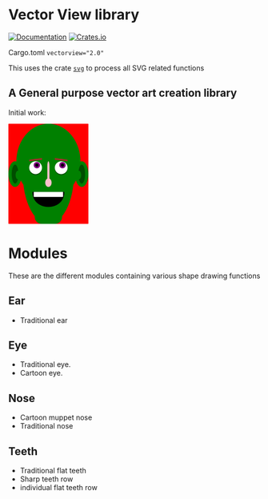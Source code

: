 # Vector View library

[![Documentation](https://docs.rs/vectorview/badge.svg)](https://docs.rs/vectorview)
[![Crates.io](https://img.shields.io/crates/v/vectorview.svg)](https://crates.io/crates/vectorview)

Cargo.toml
`vectorview="2.0"`

This uses the crate [`svg`](https://docs.rs/svg) to process all SVG related functions

## A General purpose vector art creation library

Initial work:

![Alt text](https://raw.githubusercontent.com/1sra3l/vectorview/main/green.svg?raw=true "Green")

# Modules

These are the different modules containing various shape drawing functions

## Ear

 * Traditional ear

## Eye

 * Traditional eye.
 * Cartoon eye.

## Nose
 * Cartoon muppet nose
 * Traditional nose

## Teeth
 * Traditional flat teeth
 * Sharp teeth row
 * individual flat teeth row


